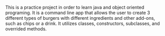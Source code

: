 This is a practice project in order to learn java and object oriented programing.
It is a command line app that allows the user to create 3 different types of burgers with different ingredients and other add-ons, such as chips or a drink.
It utilizes classes, constructors, subclasses, and overrided methods.
 